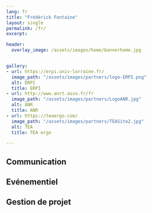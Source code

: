 ```yaml
---
lang: fr
title: "Frédérick Fontaine"
layout: single
permalink: /fr/
excerpt: 

header:
  overlay_image: /assets/images/home/bannerhome.jpg


gallery:
- url: https://erpi.univ-lorraine.fr/
  image_path: "/assets/images/partners/logo-ERPI.png"
  alt: ERPI
  title: ERPI
- url: http://www.anrt.asso.fr/fr
  image_path: "/assets/images/partners/LogoANR.jpg"
  alt: ANR
  title: ANR
- url: https://teaergo.com/
  image_path: "/assets/images/partners/TEASite2.jpg"
  alt: TEA
  title: TEA ergo

---
```


Communication
-------------

Evénementiel
--------------

Gestion de projet 
------------------

